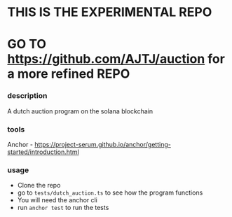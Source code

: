 # THIS IS THE EXPERIMENTAL REPO
# GO TO https://github.com/AJTJ/auction for a more refined REPO

### description
A dutch auction program on the solana blockchain

### tools
Anchor - https://project-serum.github.io/anchor/getting-started/introduction.html

### usage
- Clone the repo
- go to `tests/dutch_auction.ts` to see how the program functions
- You will need the anchor cli
- run `anchor test` to run the tests
